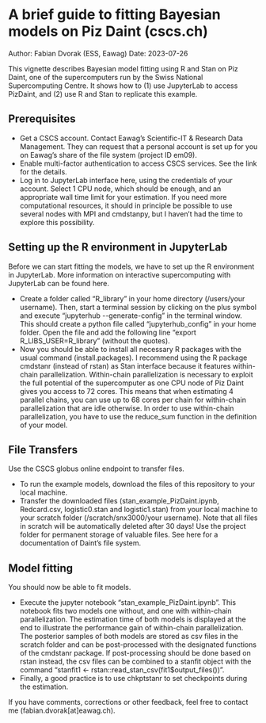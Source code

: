 # A brief guide to fitting Bayesian models on Piz Daint (cscs.ch)
Author: Fabian Dvorak (ESS, Eawag)
Date: 2023-07-26

This vignette describes Bayesian model fitting using R and Stan on Piz Daint, one of the supercomputers run by the Swiss National Supercomputing Centre. It shows how to (1) use JupyterLab to access PizDaint, and (2) use R and Stan to replicate this example.

## Prerequisites 
* Get a CSCS account. Contact Eawag’s Scientific-IT & Research Data Management. They can request that a personal account is set up for you on Eawag’s share of the file system (project ID em09).
* Enable multi-factor authentication to access CSCS services. See the link for the details.
* Log in to JupyterLab interface here, using the credentials of your account. Select 1 CPU node, which should be enough, and an appropriate wall time limit for your estimation. If you need more computational resources, it should in principle be possible to use several nodes with MPI and cmdstanpy, but I haven’t had the time to explore this possibility.

## Setting up the R environment in JupyterLab
Before we can start fitting the models, we have to set up the R environment in JupyterLab. More information on interactive supercomputing with JupyterLab can be found here.
* Create a folder called “R_library” in your home directory (/users/your username). Then, start a terminal session by clicking on the plus symbol and execute “jupyterhub --generate-config” in the terminal window. This should create a python file called “jupyterhub_config” in your home folder. Open the file and add the following line “export R_LIBS_USER=R_library” (without the quotes).
* Now you should be able to install all necessary R packages with the usual command (install.packages). I recommend using the R package cmdstanr (instead of rstan) as Stan interface because it features within-chain parallelization. Within-chain parallelization is necessary to exploit the full potential of the supercomputer as one CPU node of Piz Daint gives you access to 72 cores. This means that when estimating 4 parallel chains, you can use up to 68 cores per chain for within-chain parallelization that are idle otherwise. In order to use within-chain parallelization, you have to use the reduce_sum function in the definition of your model.

## File Transfers
Use the CSCS globus online endpoint to transfer files. 
* To run the example models, download the files of this repository to your local machine. 
* Transfer the downloaded files (stan_example_PizDaint.ipynb, Redcard.csv, logistic0.stan and logistic1.stan) from your local machine to your scratch folder (/scratch/snx3000/your username). Note that all files in scratch will be automatically deleted after 30 days! Use the project folder for permanent storage of valuable files. See here for a documentation of Daint’s file system.

## Model fitting
You should now be able to fit models.
* Execute the jupyter notebook “stan_example_PizDaint.ipynb”. This notebook fits two models one without, and one with within-chain parallelization. The estimation time of both models is displayed at the end to illustrate the performance gain of within-chain parallelization. The posterior samples of both models are stored as csv files in the scratch folder and can be post-processed with the designated functions of the cmdstanr package. If post-processing should be done based on rstan instead, the csv files can be combined to a stanfit object with the command “stanfit1 <- rstan::read_stan_csv(fit1$output_files())”.
* Finally, a good practice is to use chkptstanr to set checkpoints during the estimation.

If you have comments, corrections or other feedback, feel free to contact me (fabian.dvorak[at]eawag.ch).
